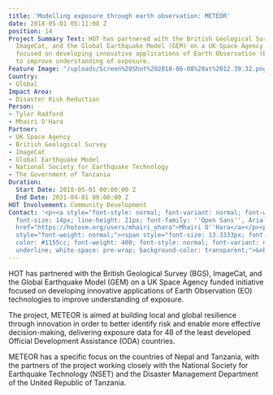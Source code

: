```yaml
---
title: 'Modelling exposure through earth observation: METEOR'
date: 2018-05-01 05:11:00 Z
position: 14
Project Summary Text: HOT has partnered with the British Geological Survey (BGS),
  ImageCat, and the Global Earthquake Model (GEM) on a UK Space Agency funded initiative
  focused on developing innovative applications of Earth Observation (EO) technologies
  to improve understanding of exposure.
Feature Image: "/uploads/Screen%20Shot%202018-06-08%20at%2012.39.32.png"
Country:
- Global
Impact Area:
- Disaster Risk Reduction
Person:
- Tyler Radford
- Mhairi O'Hara
Partner:
- UK Space Agency
- British Geological Survey
- ImageCat
- Global Earthquake Model
- National Society for Earthquake Technology
- The Government of Tanzania
Duration:
  Start Date: 2018-05-01 00:00:00 Z
  End Date: 2021-04-01 00:00:00 Z
HOT Involvement: Community Development
Contact: '<p><a style="font-style: normal; font-variant: normal; font-weight: normal;
  font-size: 14px; line-height: 21px; font-family: ''Open Sans'', Arial, sans-serif;"
  href="https://hotosm.org/users/mhairi_ohara">Mhairi O''Hara</a></p><p><span id="docs-internal-guid-5b0146ac-bd95-b3a9-b5e1-d7577b7d9ba3"
  style="font-weight: normal;"><span style="font-size: 13.3333px; font-family: Calibri;
  color: #1155cc; font-weight: 400; font-style: normal; font-variant: normal; text-decoration:
  underline; white-space: pre-wrap; background-color: transparent;">&nbsp;</span></a></span></p>'
---
```


HOT has partnered with the British Geological Survey (BGS), ImageCat, and the Global Earthquake Model (GEM) on a UK Space Agency funded initiative focused on developing innovative applications of Earth Observation (EO) technologies to improve understanding of exposure.

The project, METEOR is aimed at building local and global resilience through innovation in order to better identify risk and enable more effective decision-making, delivering exposure data for 48 of the least developed Official Development Assistance (ODA) countries.

METEOR has a specific focus on the countries of Nepal and Tanzania, with the partners of the project working closely with the National Society for Earthquake Technology (NSET) and the Disaster Management Department of the United Republic of Tanzania.
